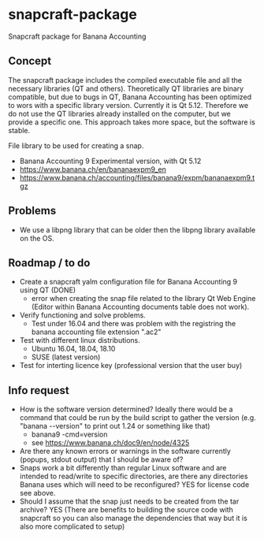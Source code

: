 # snapcraft-package
Snapcraft package for Banana Accounting

## Concept
The snapcraft package includes the compiled executable file and all the necessary libraries (QT and others). 
Theoretically QT libraries are binary compatible, but due to bugs in QT, Banana Accounting has been optimized to wors with a specific library version. Currently it is Qt 5.12.
Therefore we do not use the QT libraries already installed on the computer, but we provide a specific one. 
This approach takes more  space, but the software is stable.

File library to be used for creating a snap. 
- Banana Accounting 9 Experimental version, with Qt 5.12
- https://www.banana.ch/en/bananaexpm9_en
- https://www.banana.ch/accounting/files/banana9/expm/bananaexpm9.tgz

## Problems
- We use a libpng library that can be older then the libpng library available on the OS.

## Roadmap / to do 
- Create a snapcraft yalm configuration file for Banana Accounting 9 using QT (DONE)
  - error when creating the snap file related to the library Qt Web Engine (Editor within Banana Accounting documents table does not work).
- Verify functioning and solve problems.
  - Test under 16.04 and there was problem with the registring the banana accounting file extension ".ac2"
- Test with different linux distributions.
  - Ubuntu 16.04, 18.04, 18.10 
  - SUSE (latest version)
- Test for interting licence key (professional version that the user buy)

## Info request
- How is the software version determined? Ideally there would be a command that could be run by the build script to gather the version (e.g. "banana --version" to print out 1.24 or something like that)
  - banana9 -cmd=version
  - see https://www.banana.ch/doc9/en/node/4325
- Are there any known errors or warnings in the software currently (popups, stdout output) that I should be aware of?
- Snaps work a bit differently than regular Linux software and are intended to read/write to specific directories, are there any directories Banana uses which will need to be reconfigured? YES for license code see above.
- Should I assume that the snap just needs to be created from the tar archive? YES 
(There are benefits to building the source code with snapcraft so you can also manage the dependencies that way but it is also more complicated to setup)

